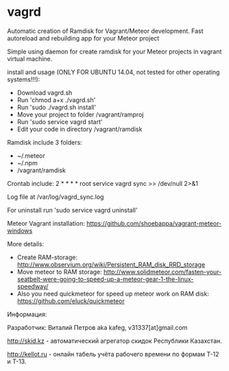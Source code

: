 # vagrd
Automatic creation of Ramdisk for Vagrant/Meteor development. Fast autoreload and rebuilding app for your Meteor project

Simple using daemon for create ramdisk for your Meteor projects in vagrant virtual machine.

install and usage (ONLY FOR UBUNTU 14.04, not tested for other operating systems!!!):
- Download vagrd.sh
- Run 'chmod a+x ./vagrd.sh'
- Run 'sudo ./vagrd.sh install'
- Move your project to folder /vagrant/ramproj
- Run 'sudo service vagrd start'
- Edit your code in directory /vagrant/ramdisk

Ramdisk include 3 folders:
- ~/.meteor
- ~/.npm
- /vagrant/ramdisk

Crontab include:
2 * * * * root        service vagrd sync >> /dev/null 2>&1

Log file at /var/log/vagrd_sync.log

For uninstall run 'sudo service vagrd uninstall'

Meteor Vagrant installation: https://github.com/shoebappa/vagrant-meteor-windows

More details:
- Create RAM-storage: http://www.observium.org/wiki/Persistent_RAM_disk_RRD_storage
- Move meteor to RAM storage: http://www.solidmeteor.com/fasten-your-seatbelt-were-going-to-speed-up-a-meteor-gear-1-the-linux-speedway/
- Also you need quickmeteor for speed up meteor work on RAM disk: https://github.com/eluck/quickmeteor


Информация:

Разработчик: Виталий Петров aka kafeg, v31337[at]gmail.com

http://skid.kz - автоматический агрегатор скидок Республики Казахстан.

http://kellot.ru - онлайн табель учёта рабочего времени по формам Т-12 и Т-13.
